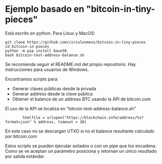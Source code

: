 

# Ejemplo basado en "bitcoin-in-tiny-pieces"

Está escrito en python. Para Linux y MacOS:

```
git clone https://github.com/circulosmeos/bitcoin-in-tiny-pieces
cd bitcoin-in-pieces
python -m pip install base58
bash bitcoin-test-address-balance.sh 
```


Se recomienda seguir el README.md del propio repositorio. Hay instrucciones para usuarios de Windows.

Encontramos scripts para:

  - Generar claves públicas desde la privada
  - Generar address desde la clave pública
  - Obtener el balance de un address BTC usando la API de bitcoin.com 


El uso de la API se localiza en "bitcoin-test-address-balance.sh"


```
        htmlfile = urlopen("https://blockchain.info/address/%s?format=json" % address, timeout = 10)
```

En este caso no se descargan UTXO si no el balance resultante calculado por bitcoin.com


Estos scripts se pueden ejecutar asilados o con un pipe que los encadena. Como se ve aceptan un parámetro posiciona y retornan un único resultado por salida estándar.  




